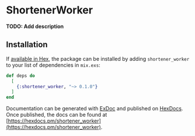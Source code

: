 # ShortenerWorker

**TODO: Add description**

## Installation

If [available in Hex](https://hex.pm/docs/publish), the package can be installed
by adding `shortener_worker` to your list of dependencies in `mix.exs`:

```elixir
def deps do
  [
    {:shortener_worker, "~> 0.1.0"}
  ]
end
```

Documentation can be generated with [ExDoc](https://github.com/elixir-lang/ex_doc)
and published on [HexDocs](https://hexdocs.pm). Once published, the docs can
be found at [https://hexdocs.pm/shortener_worker](https://hexdocs.pm/shortener_worker).

